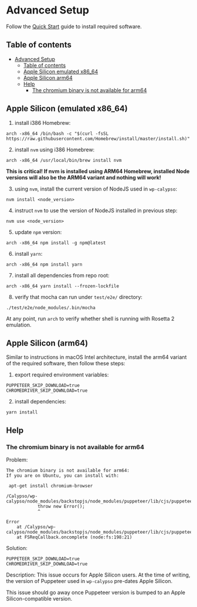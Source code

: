 # Advanced Setup

Follow the [Quick Start](../README.md) guide to install required software.

## Table of contents

<!-- TOC -->

- [Advanced Setup](#advanced-setup)
    - [Table of contents](#table-of-contents)
    - [Apple Silicon emulated x86_64](#apple-silicon-emulated-x86_64)
    - [Apple Silicon arm64](#apple-silicon-arm64)
    - [Help](#help)
        - [The chromium binary is not available for arm64](#the-chromium-binary-is-not-available-for-arm64)

<!-- /TOC -->

## Apple Silicon (emulated x86_64)

1. install i386 Homebrew:

```
arch -x86_64 /bin/bash -c "$(curl -fsSL https://raw.githubusercontent.com/Homebrew/install/master/install.sh)"
```

2. install `nvm` using i386 Homebrew:

```
arch -x86_64 /usr/local/bin/brew install nvm
```

**This is critical! If nvm is installed using ARM64 Homebrew, installed Node versions will also be the ARM64 variant and nothing will work!**

3. using `nvm`, install the current version of NodeJS used in `wp-calypso`:

```
nvm install <node_version>
```

4. instruct `nvm` to use the version of NodeJS installed in previous step:

```
nvm use <node_version>
```

5. update `npm` version:

```
arch -x86_64 npm install -g npm@latest
```

6. install `yarn`:

```
arch -x86_64 npm install yarn
```

7. install all dependencies from repo root:

```
arch -x86_64 yarn install --frozen-lockfile
```

8. verify that mocha can run under `test/e2e/` directory:

```
./test/e2e/node_modules/.bin/mocha
```

At any point, run `arch` to verify whether shell is running with Rosetta 2 emulation.

## Apple Silicon (arm64)

Similar to instructions in macOS Intel architecture, install the arm64 variant of the required software, then follow these steps:

1. export required environment variables:

```
PUPPETEER_SKIP_DOWNLOAD=true
CHROMEDRIVER_SKIP_DOWNLOAD=true
```

2. install dependencies:

```
yarn install
```


## Help

### The chromium binary is not available for arm64

Problem:

```
The chromium binary is not available for arm64: 
If you are on Ubuntu, you can install with: 

 apt-get install chromium-browser

/Calypso/wp-calypso/node_modules/backstopjs/node_modules/puppeteer/lib/cjs/puppeteer/node/BrowserFetcher.js:112
            throw new Error();
            ^

Error
    at /Calypso/wp-calypso/node_modules/backstopjs/node_modules/puppeteer/lib/cjs/puppeteer/node/BrowserFetcher.js:112:19
    at FSReqCallback.oncomplete (node:fs:198:21)

```

Solution:

```
PUPPETEER_SKIP_DOWNLOAD=true
CHROMEDRIVER_SKIP_DOWNLOAD=true
```

Description: 
This issue occurs for Apple Silicon users. At the time of writing, the version of Puppeteer used in `wp-calypso` pre-dates Apple Silicon. 

This issue should go away once Puppeteer version is bumped to an Apple Silicon-compatible version.

